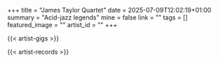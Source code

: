 +++
title = "James Taylor Quartet"
date = 2025-07-09T12:02:19+01:00
summary = "Acid-jazz legends"
mine = false
link = ""
tags = []
featured_image = ""
artist_id = ""
+++


{{< artist-gigs >}}

{{< artist-records >}}